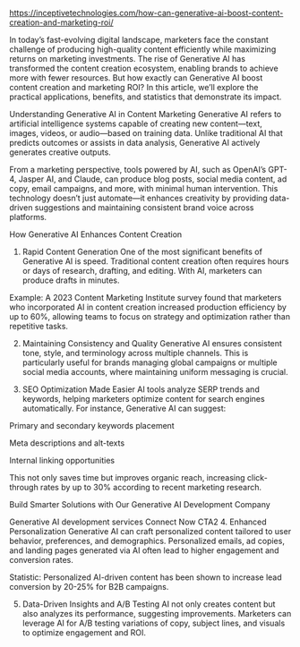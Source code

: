 https://inceptivetechnologies.com/how-can-generative-ai-boost-content-creation-and-marketing-roi/

In today’s fast-evolving digital landscape, marketers face the constant challenge of producing high-quality content efficiently while maximizing returns on marketing investments. The rise of Generative AI has transformed the content creation ecosystem, enabling brands to achieve more with fewer resources. But how exactly can Generative AI boost content creation and marketing ROI? In this article, we’ll explore the practical applications, benefits, and statistics that demonstrate its impact.

Understanding Generative AI in Content Marketing
Generative AI refers to artificial intelligence systems capable of creating new content—text, images, videos, or audio—based on training data. Unlike traditional AI that predicts outcomes or assists in data analysis, Generative AI actively generates creative outputs.

From a marketing perspective, tools powered by AI, such as OpenAI’s GPT-4, Jasper AI, and Claude, can produce blog posts, social media content, ad copy, email campaigns, and more, with minimal human intervention. This technology doesn’t just automate—it enhances creativity by providing data-driven suggestions and maintaining consistent brand voice across platforms.

How Generative AI Enhances Content Creation
1. Rapid Content Generation
One of the most significant benefits of Generative AI is speed. Traditional content creation often requires hours or days of research, drafting, and editing. With AI, marketers can produce drafts in minutes.

Example: A 2023 Content Marketing Institute survey found that marketers who incorporated AI in content creation increased production efficiency by up to 60%, allowing teams to focus on strategy and optimization rather than repetitive tasks.

2. Maintaining Consistency and Quality
Generative AI ensures consistent tone, style, and terminology across multiple channels. This is particularly useful for brands managing global campaigns or multiple social media accounts, where maintaining uniform messaging is crucial.

3. SEO Optimization Made Easier
AI tools analyze SERP trends and keywords, helping marketers optimize content for search engines automatically. For instance, Generative AI can suggest:

Primary and secondary keywords placement

Meta descriptions and alt-texts

Internal linking opportunities

This not only saves time but improves organic reach, increasing click-through rates by up to 30% according to recent marketing research.

Build Smarter Solutions with Our
Generative AI Development Company

Generative AI development services
Connect Now
CTA2
4. Enhanced Personalization
Generative AI can craft personalized content tailored to user behavior, preferences, and demographics. Personalized emails, ad copies, and landing pages generated via AI often lead to higher engagement and conversion rates.

Statistic: Personalized AI-driven content has been shown to increase lead conversion by 20-25% for B2B campaigns.

5. Data-Driven Insights and A/B Testing
AI not only creates content but also analyzes its performance, suggesting improvements. Marketers can leverage AI for A/B testing variations of copy, subject lines, and visuals to optimize engagement and ROI.
